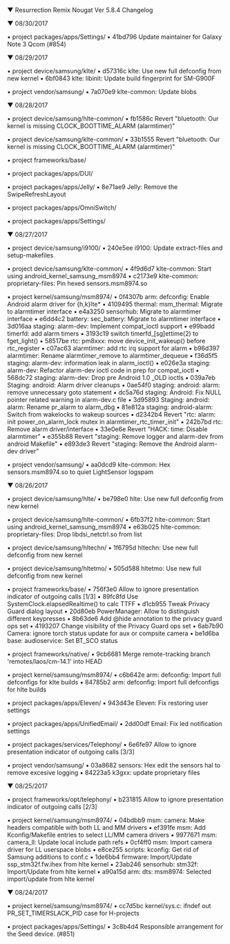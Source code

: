 
 ▼ Resurrection Remix Nougat Ver 5.8.4 Changelog


 ▼ 08/30/2017


 ▪ project packages/apps/Settings/
 ▪ 41bd796 Update maintainer for Galaxy Note 3 Qcom (#854)

 ▼ 08/29/2017


 ▪ project device/samsung/klte/
 ▪ d57316c klte: Use new full defconfig from new kernel
 ▪ 6bf0843 klte: libinit: Update build fingerprint for SM-G900F

 ▪ project vendor/samsung/
 ▪ 7a070e9 klte-common: Update blobs

 ▼ 08/28/2017


 ▪ project device/samsung/hlte-common/
 ▪ fb1586c Revert "bluetooth: Our kernel is missing CLOCK_BOOTTIME_ALARM (alarmtimer)"

 ▪ project device/samsung/klte-common/
 ▪ 33b1555 Revert "bluetooth: Our kernel is missing CLOCK_BOOTTIME_ALARM (alarmtimer)"

 ▪ project frameworks/base/

 ▪ project packages/apps/DUI/

 ▪ project packages/apps/Jelly/
 ▪ 8e71ae9 Jelly: Remove the SwipeRefreshLayout

 ▪ project packages/apps/OmniSwitch/

 ▪ project packages/apps/Settings/

 ▼ 08/27/2017


 ▪ project device/samsung/i9100/
 ▪ 240e5ee i9100: Update extract-files and setup-makefiles

 ▪ project device/samsung/klte-common/
 ▪ 4f9d6d7 klte-common: Start using android_kernel_samsung_msm8974
 ▪ c2173e9 klte-common: proprietary-files: Pin hexed sensors.msm8974.so

 ▪ project kernel/samsung/msm8974/
 ▪ 0f4307b arm: defconfig: Enable Android alarm driver for {h,k}lte*
 ▪ 4109495 thermal: msm_thermal: Migrate to alarmtimer interface
 ▪ e4a3250 sensorhub: Migrate to alarmtimer interface
 ▪ e6dd4c2 battery: sec_battery: Migrate to alarmtimer interface
 ▪ 3d016aa staging: alarm-dev: Implement compat_ioctl support
 ▪ e99badd timerfd: add alarm timers
 ▪ 3193c19 switch timerfd_[sg]ettime(2) to fget_light()
 ▪ 58517be rtc: pm8xxx: move device_init_wakeup() before rtc_register
 ▪ c07ac63 alarmtimer: add rtc irq support for alarm
 ▪ b96d397 alarmtimer: Rename alarmtimer_remove to alarmtimer_dequeue
 ▪ f36d5f5 staging: alarm-dev: information leak in alarm_ioctl()
 ▪ e026e3a staging: alarm-dev: Refactor alarm-dev ioctl code in prep for compat_ioctl
 ▪ 568dc72 staging: alarm-dev: Drop pre Android 1.0 _OLD ioctls
 ▪ 039a7eb Staging: android: Alarm driver cleanups
 ▪ 0ae54f0 staging: android: alarm: remove unnecessary goto statement
 ▪ dc5a76d staging: Android: Fix NULL pointer related warning in alarm-dev.c file
 ▪ 3d95893 Staging: android: alarm: Rename pr_alarm to alarm_dbg
 ▪ 81e812a staging: android-alarm: Switch from wakelocks to wakeup sources
 ▪ d2342b4 Revert "rtc: alarm: init power_on_alarm_lock mutex in alarmtimer_rtc_timer_init"
 ▪ 242b7bd rtc: Remove alarm driver/interface
 ▪ 33e0e6e Revert "HACK: time: Disable alarmtimer"
 ▪ e355b88 Revert "staging: Remove logger and alarm-dev from android Makefile"
 ▪ e893de3 Revert "staging: Remove the Android alarm-dev driver"

 ▪ project vendor/samsung/
 ▪ aa0dcd9 klte-common: Hex sensors.msm8974.so to quiet LightSensor logspam

 ▼ 08/26/2017


 ▪ project device/samsung/hlte/
 ▪ be798e0 hlte: Use new full defconfig from new kernel

 ▪ project device/samsung/hlte-common/
 ▪ 6fb37f2 hlte-common: Start using android_kernel_samsung_msm8974
 ▪ e63b025 hlte-common: proprietary-files: Drop libdsi_netctrl.so from list

 ▪ project device/samsung/hltechn/
 ▪ 1f6795d hltechn: Use new full defconfig from new kernel

 ▪ project device/samsung/hltetmo/
 ▪ 505d588 hltetmo: Use new full defconfig from new kernel

 ▪ project frameworks/base/
 ▪ 756f3e0 Allow to ignore presentation indicator of outgoing calls [1/3]
 ▪ 89fc8fd Use SystemClock.elapsedRealtime() to calc TTFF
 ▪ d1cb955 Tweak Privacy Guard dialog layout
 ▪ 20d80eb PowerManager: Allow to distinguish different keypresses
 ▪ 8b63de6 Add @hide annotation to the privacy guard ops set
 ▪ 4193207 Change visibility of the Privacy Guard ops set
 ▪ 6ab7b90 Camera: ignore torch status update for aux or compsite camera
 ▪ be1d6ba base: audioservice: Set BT_SCO status

 ▪ project frameworks/native/
 ▪ 9cb6681 Merge remote-tracking branch 'remotes/laos/cm-14.1' into HEAD

 ▪ project kernel/samsung/msm8974/
 ▪ c6b642e arm: defconfig: Import full defconfigs for klte builds
 ▪ 84785b2 arm: defconfig: Import full defconfigs for hlte builds

 ▪ project packages/apps/Eleven/
 ▪ 943d43e Eleven: Fix restoring user settings

 ▪ project packages/apps/UnifiedEmail/
 ▪ 2dd00df Email: Fix led notification settings

 ▪ project packages/services/Telephony/
 ▪ 6e6fe97 Allow to ignore presentation indicator of outgoing calls [3/3]

 ▪ project vendor/samsung/
 ▪ 03a8682 sensors: Hex edit the sensors hal to remove excesive logging
 ▪ 84223a5 k3gxx: update proprietary files

 ▼ 08/25/2017


 ▪ project frameworks/opt/telephony/
 ▪ b231815 Allow to ignore presentation indicator of outgoing calls [2/3]

 ▪ project kernel/samsung/msm8974/
 ▪ 04bdbb9 msm: camera: Make headers compatible with both LL and MM drivers
 ▪ ef391fe msm: Add Kconfig/Makefile entries to select LL/MM camera drivers
 ▪ 9977671 msm: camera_ll: Update local include path refs
 ▪ 0cf4ff0 msm: Import camera driver for LL userspace blobs
 ▪ e8ce255 scripts: kconfig: Get rid of Samsung additions to conf.c
 ▪ 1de6bb4 firmware: Import/Update ssp_stm32f.fw.ihex from hlte kernel
 ▪ 23ab246 sensorhub: stm32f: Import/Update from hlte kernel
 ▪ a90a15d arm: dts: msm8974: Selected import/update from hlte kernel

 ▼ 08/24/2017


 ▪ project kernel/samsung/msm8974/
 ▪ cc7d5bc kernel/sys.c: ifndef out PR_SET_TIMERSLACK_PID case for H-projects

 ▪ project packages/apps/Settings/
 ▪ 3c8b4d4 Responsible arrangement for the Seed device.  (#851)
